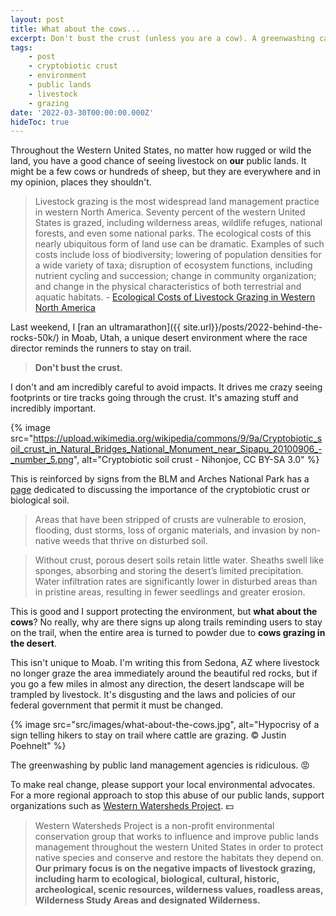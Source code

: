 ```yaml
---
layout: post
title: What about the cows...
excerpt: Don't bust the crust (unless you are a cow). A greenwashing campaign by our public land management agencies.
tags:
    - post
    - cryptobiotic crust
    - environment
    - public lands
    - livestock
    - grazing
date: '2022-03-30T00:00:00.000Z'
hideToc: true
---
```


Throughout the Western United States, no matter how rugged or wild the land, you have a good chance of seeing livestock on **our** public lands. It might be a few cows or hundreds of sheep, but they are everywhere and in my opinion, places they shouldn't.

>Livestock grazing is the most widespread land management practice in western North America. Seventy percent of the western United States is grazed, including wilderness areas, wildlife refuges, national forests, and even some national parks. The ecological costs of this nearly ubiquitous form of land use can be dramatic. Examples of such costs include loss of biodiversity; lowering of population densities for a wide variety of taxa; disruption of ecosystem functions, including nutrient cycling and succession; change in community organization; and change in the physical characteristics of both terrestrial and aquatic habitats. - [Ecological Costs of Livestock Grazing in Western North America](https://www.fs.usda.gov/rm/boise/AWAE/labs/awae_flagstaff/Hot_Topics/ripthreatbib/fleishner_ecocosts.pdf)

Last weekend, I [ran an ultramarathon]({{ site.url}}/posts/2022-behind-the-rocks-50k/) in Moab, Utah, a unique desert environment where the race director reminds the runners to stay on trail. 

> **Don't bust the crust.**

I don't and am incredibly careful to avoid impacts. It drives me crazy seeing footprints or tire tracks going through the crust. It's amazing stuff and incredibly important.

{% image src="https://upload.wikimedia.org/wikipedia/commons/9/9a/Cryptobiotic_soil_crust_in_Natural_Bridges_National_Monument_near_Sipapu_20100906_-_number_5.png", alt="Cryptobiotic soil crust - Nihonjoe, CC BY-SA 3.0" %}

This is reinforced by signs from the BLM and Arches National Park has a [page](https://www.nps.gov/arch/learn/kidsyouth/biologicalsoilcrust.htm) dedicated to discussing the importance of the cryptobiotic crust or biological soil.

> Areas that have been stripped of crusts are vulnerable to erosion, flooding, dust storms, loss of organic materials, and invasion by non-native weeds that thrive on disturbed soil.

> Without crust, porous desert soils retain little water. Sheaths swell like sponges, absorbing and storing the desert’s limited precipitation. Water infiltration rates are significantly lower in disturbed areas than in pristine areas, resulting in fewer seedlings and greater erosion.

This is good and I support protecting the environment, but **what about the cows**? No really, why are there signs up along trails reminding users to stay on the trail, when the entire area is turned to powder due to **cows grazing in the desert**.

This isn't unique to Moab. I'm writing this from Sedona, AZ where livestock no longer graze the area immediately around the beautiful red rocks, but if you go a few miles in almost any direction, the desert landscape will be trampled by livestock. It's disgusting and the laws and policies of our federal government that permit it must be changed.

{% image src="src/images/what-about-the-cows.jpg", alt="Hypocrisy of a sign telling hikers to stay on trail where cattle are grazing. &copy; Justin Poehnelt" %}

The greenwashing by public land management agencies is ridiculous. :rage:

To make real change, please support your local environmental advocates. For a more regional approach to stop this abuse of our public lands, support organizations such as [Western Watersheds Project](https://www.westernwatersheds.org/). :dollar:

> Western Watersheds Project is a non-profit environmental conservation group that works to influence and improve public lands management throughout the western United States in order to protect native species and conserve and restore the habitats they depend on.  **Our primary focus is on the negative impacts of livestock grazing, including harm to ecological, biological, cultural, historic, archeological, scenic resources, wilderness values, roadless areas, Wilderness Study Areas and designated Wilderness.**
